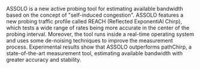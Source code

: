 ASSOLO is a new active probing tool for estimating available bandwidth based on the concept of "self-induced congestion". ASSOLO features a new probing traffic profile called REACH (Reflected ExponentiAl Chirp), which tests a wide range of rates being more accurate in the center of the probing interval. Moreover, the tool runs inside a real-time operating system and uses some de-noising techniques to improve the measurement process. Experimental results show that ASSOLO outperforms pathChirp, a state-of-the-art measurement tool, estimating available bandwidth with greater accuracy and stability.